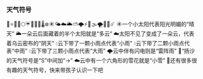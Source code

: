 ### 天气符号
🌝⭐🌙🌘🌕☔🌈💧💦🌡️❄️☀️🌤️☁️🌥️⛅🌩️⚡🌊🌫️🌪️💨🌟☄️
☀️一个小太阳代表阳光明媚的“晴天”
🌥️一朵云后面藏着的半个太阳就是“多云” 
☁️太阳不见了变成了一朵云，代表着乌云密布的“阴天”
💧云下带了一颗小雨点代表“小雨”
💧云下带了二颗小雨点代表“中雨”
💧云下带了三颗小雨点代表“大雨”
🌩️云中伴有闪电则是“雷阵雨”
💨“扬沙的天气符号是“S”中间加“→”
☁️云中有一个六角形的雪花就是“小雪”
🌟还有很多很有趣的天气符号，快来带孩子认识一下吧